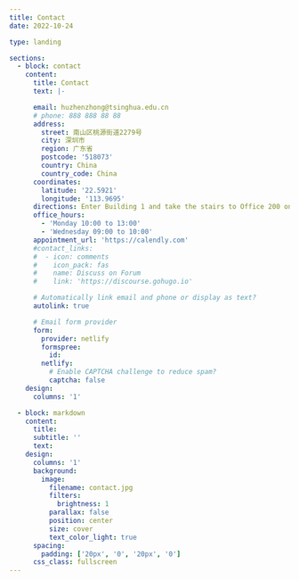 ```yaml
---
title: Contact
date: 2022-10-24

type: landing

sections:
  - block: contact
    content:
      title: Contact
      text: |-

      email: huzhenzhong@tsinghua.edu.cn
      # phone: 888 888 88 88
      address:
        street: 南山区桃源街道2279号
        city: 深圳市
        region: 广东省
        postcode: '518073'
        country: China
        country_code: China
      coordinates:
        latitude: '22.5921'
        longitude: '113.9695'
      directions: Enter Building 1 and take the stairs to Office 200 on Floor 2
      office_hours:
        - 'Monday 10:00 to 13:00'
        - 'Wednesday 09:00 to 10:00'
      appointment_url: 'https://calendly.com'
      #contact_links:
      #  - icon: comments
      #    icon_pack: fas
      #    name: Discuss on Forum
      #    link: 'https://discourse.gohugo.io'

      # Automatically link email and phone or display as text?
      autolink: true

      # Email form provider
      form:
        provider: netlify
        formspree:
          id:
        netlify:
          # Enable CAPTCHA challenge to reduce spam?
          captcha: false
    design:
      columns: '1'

  - block: markdown
    content:
      title:
      subtitle: ''
      text:
    design:
      columns: '1'
      background:
        image:
          filename: contact.jpg
          filters:
            brightness: 1
          parallax: false
          position: center
          size: cover
          text_color_light: true
      spacing:
        padding: ['20px', '0', '20px', '0']
      css_class: fullscreen
---
```

